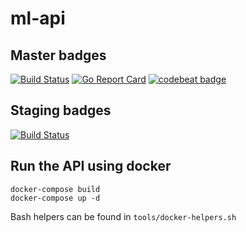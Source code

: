 # ml-api

## Master badges
[![Build Status](https://travis-ci.org/melvin-laplanche/ml-api.svg?branch=master)](https://travis-ci.org/melvin-laplanche/ml-api)
[![Go Report Card](https://goreportcard.com/badge/github.com/melvin-laplanche/ml-api)](https://goreportcard.com/report/github.com/melvin-laplanche/ml-api)
[![codebeat badge](https://codebeat.co/badges/111cf407-0776-4331-96d2-da2e4df9c4f5)](https://codebeat.co/projects/github-com-melvin-laplanche-ml-api)

## Staging badges
[![Build Status](https://travis-ci.org/melvin-laplanche/ml-api.svg?branch=staging)](https://travis-ci.org/melvin-laplanche/ml-api)

## Run the API using docker

```
docker-compose build
docker-compose up -d
```

Bash helpers can be found in `tools/docker-helpers.sh`